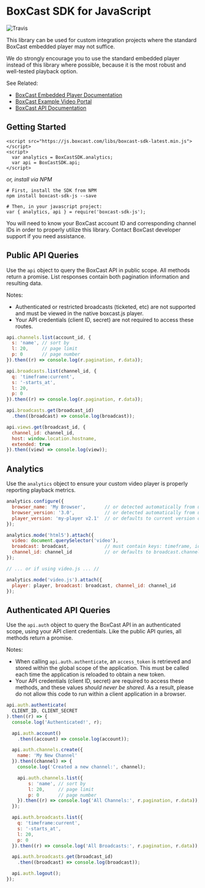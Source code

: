 # BoxCast SDK for JavaScript

![Travis](https://travis-ci.org/boxcast/boxcast-sdk-js.svg?branch=master)

This library can be used for custom integration projects where the standard BoxCast embedded
player may not suffice.

We do strongly encourage you to use the standard embedded player instead of this library where possible,
because it is the most robust and well-tested playback option.

See Related:
 * [BoxCast Embedded Player Documentation](http://boxcast.github.io/boxcast_js_docs/)
 * [BoxCast Example Video Portal](https://github.com/boxcast/example_video_portal_vuejs)
 * [BoxCast API Documentation](http://boxcast.github.io/boxcast_api/)

## Getting Started

```
<script src="https://js.boxcast.com/libs/boxcast-sdk-latest.min.js"></script>
<script>
  var analytics = BoxCastSDK.analytics;
  var api = BoxCastSDK.api;
</script>
```

_or, install via NPM_

```
# First, install the SDK from NPM
npm install boxcast-sdk-js --save

# Then, in your javascript project:
var { analytics, api } = require('boxcast-sdk-js');
```

You will need to know your BoxCast account ID and corresponding channel IDs in order to properly
utilize this library.  Contact BoxCast developer support if you need assistance.

## Public API Queries

Use the `api` object to query the BoxCast API in public scope.  All methods return a promise.  List
responses contain both pagination information and resulting data.

Notes:

 * Authenticated or restricted broadcasts (ticketed, etc) are not supported and must be
   viewed in the native boxcast.js player.
 * Your API credentials (client ID, secret) are not required to access these routes.

```javascript
api.channels.list(account_id, {
  s: 'name', // sort by
  l: 20,     // page limit
  p: 0       // page number
}).then((r) => console.log(r.pagination, r.data));

api.broadcasts.list(channel_id, {
  q: 'timeframe:current',
  s: '-starts_at',
  l: 20,
  p: 0
}).then((r) => console.log(r.pagination, r.data));

api.broadcasts.get(broadcast_id)
  .then((broadcast) => console.log(broadcast));

api.views.get(broadcast_id, {
  channel_id: channel_id,
  host: window.location.hostname,
  extended: true
}).then((view) => console.log(view));
```

## Analytics

Use the `analytics` object to ensure your custom video player is properly reporting playback metrics.

```javascript
analytics.configure({
  browser_name: 'My Browser',       // or detected automatically from user agent
  browser_version: '3.0',           // or detected automatically from user agent
  player_version: 'my-player v2.1'  // or defaults to current version of boxcast-sdk-js
});

analytics.mode('html5').attach({
  video: document.querySelector('video'),
  broadcast: broadcast,             // must contain keys: timeframe, id, account_id
  channel_id: channel_id            // or defaults to broadcast.channel_id
});

// ... or if using video.js ... //

analytics.mode('video.js').attach({
  player: player, broadcast: broadcast, channel_id: channel_id
});
```

## Authenticated API Queries

Use the `api.auth` object to query the BoxCast API in an authenticated scope, using your
API client credentials.  Like the public API quries, all methods return a promise.

Notes:

 * When calling `api.auth.authenticate`, an `access_token` is retrieved and stored
   within the global scope of the application.  This must be called each time the
   application is reloaded to obtain a new token.
 * Your API credentials (client ID, secret) are required to access these methods, and these
   values _should never be shared_.  As a result, please do not allow this code to run
   within a client application in a browser.

```javascript
api.auth.authenticate(
  CLIENT_ID, CLIENT_SECRET
).then((r) => {
  console.log('Authenticated!', r);

  api.auth.account()
    .then((account) => console.log(account));

  api.auth.channels.create({
    name: 'My New Channel'
  }).then((channel) => {
    console.log('Created a new channel:', channel);

    api.auth.channels.list({
        s: 'name', // sort by
        l: 20,     // page limit
        p: 0       // page number
    }).then((r) => console.log('All Channels:', r.pagination, r.data));
  });

  api.auth.broadcasts.list({
    q: 'timeframe:current',
    s: '-starts_at',
    l: 20,
    p: 0
  }).then((r) => console.log('All Broadcasts:', r.pagination, r.data));

  api.auth.broadcasts.get(broadcast_id)
    .then((broadcast) => console.log(broadcast));

  api.auth.logout();
});
```
